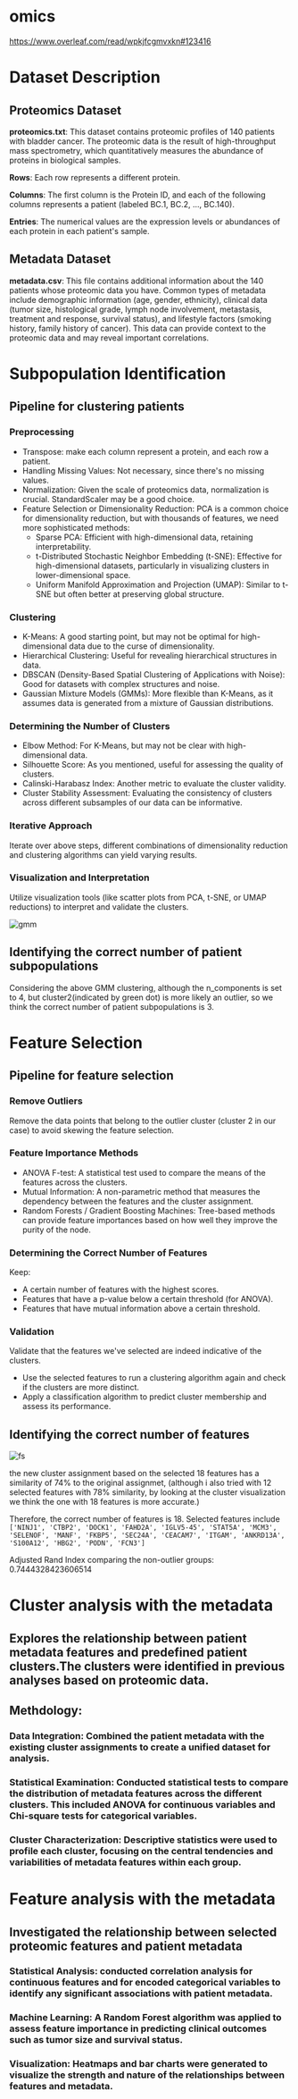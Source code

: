 # omics

https://www.overleaf.com/read/wpkjfcgmvxkn#123416

# Dataset Description

## Proteomics Dataset

**proteomics.txt**: This dataset contains proteomic profiles of 140 patients with bladder cancer. The proteomic data is the result of high-throughput mass spectrometry, which quantitatively measures the abundance of proteins in biological samples.

**Rows**: Each row represents a different protein.

**Columns**: The first column is the Protein ID, and each of the following columns represents a patient (labeled BC.1, BC.2, ..., BC.140).

**Entries**: The numerical values are the expression levels or abundances of each protein in each patient's sample.

## Metadata Dataset

**metadata.csv**: This file contains additional information about the 140 patients whose proteomic data you have. Common types of metadata include demographic information (age, gender, ethnicity), clinical data (tumor size, histological grade, lymph node involvement, metastasis, treatment and response, survival status), and lifestyle factors (smoking history, family history of cancer). This data can provide context to the proteomic data and may reveal important correlations.

# Subpopulation Identification

## Pipeline for clustering patients

### Preprocessing

- Transpose: make each column represent a protein, and each row a patient.
- Handling Missing Values: Not necessary, since there's no missing values.
- Normalization: Given the scale of proteomics data, normalization is crucial. StandardScaler may be a good choice.
- Feature Selection or Dimensionality Reduction: PCA is a common choice for dimensionality reduction, but with thousands of features, we need more sophisticated methods:
  - Sparse PCA: Efficient with high-dimensional data, retaining interpretability.
  - t-Distributed Stochastic Neighbor Embedding (t-SNE): Effective for high-dimensional datasets, particularly in visualizing clusters in lower-dimensional space.
  - Uniform Manifold Approximation and Projection (UMAP): Similar to t-SNE but often better at preserving global structure.

### Clustering

- K-Means: A good starting point, but may not be optimal for high-dimensional data due to the curse of dimensionality.
- Hierarchical Clustering: Useful for revealing hierarchical structures in data.
- DBSCAN (Density-Based Spatial Clustering of Applications with Noise): Good for datasets with complex structures and noise.
- Gaussian Mixture Models (GMMs): More flexible than K-Means, as it assumes data is generated from a mixture of Gaussian distributions.

### Determining the Number of Clusters

- Elbow Method: For K-Means, but may not be clear with high-dimensional data.
- Silhouette Score: As you mentioned, useful for assessing the quality of clusters.
- Calinski-Harabasz Index: Another metric to evaluate the cluster validity.
- Cluster Stability Assessment: Evaluating the consistency of clusters across different subsamples of our data can be informative.

### Iterative Approach

Iterate over above steps, different combinations of dimensionality reduction and clustering algorithms can yield varying results.

### Visualization and Interpretation

Utilize visualization tools (like scatter plots from PCA, t-SNE, or UMAP reductions) to interpret and validate the clusters.

![gmm](./GMM-cluster3.png)

## Identifying the correct number of patient subpopulations
Considering the above GMM clustering, although the n_components is set to 4, but cluster2(indicated by green dot) is more likely an outlier, so we think the correct number of patient subpopulations is 3.


# Feature Selection

## Pipeline for feature selection

### Remove Outliers
Remove the data points that belong to the outlier cluster (cluster 2 in our case) to avoid skewing the feature selection.

### Feature Importance Methods


- ANOVA F-test: A statistical test used to compare the means of the features across the clusters.
- Mutual Information: A non-parametric method that measures the dependency between the features and the cluster assignment.
- Random Forests / Gradient Boosting Machines: Tree-based methods can provide feature importances based on how well they improve the purity of the node.
  
### Determining the Correct Number of Features

Keep:

- A certain number of features with the highest scores.
- Features that have a p-value below a certain threshold (for ANOVA).
- Features that have mutual information above a certain threshold.

### Validation

 Validate that the features we've selected are indeed indicative of the clusters.
 - Use the selected features to run a clustering algorithm again and check if the clusters are more distinct.
 - Apply a classification algorithm to predict cluster membership and assess its performance.

## Identifying the correct number of features

![fs](./feature-selection-cluster.png)

the new cluster assignment based on the selected 18 features has a similarity of 74% to the original assignmet, (although i also tried with 12 selected features with 78% similarity, by looking at the cluster visualization we think the one with 18 features is more accurate.)

Therefore, the correct number of features is 18. Selected features include  `['NINJ1', 'CTBP2', 'DOCK1', 'FAHD2A', 'IGLV5-45', 'STAT5A', 'MCM3', 'SELENOF', 'MANF', 'FKBP5', 'SEC24A', 'CEACAM7', 'ITGAM', 'ANKRD13A', 'S100A12', 'HBG2', 'PODN', 'FCN3']`

Adjusted Rand Index comparing the non-outlier groups: 0.7444328423606514

# Cluster analysis with the metadata

## Explores the relationship between patient metadata features and predefined patient clusters.The clusters were identified in previous analyses based on proteomic data.
## Methdology: 
### Data Integration: Combined the patient metadata with the existing cluster assignments to create a unified dataset for analysis.
### Statistical Examination: Conducted statistical tests to compare the distribution of metadata features across the different clusters. This included ANOVA for continuous variables and Chi-square tests for categorical variables.
### Cluster Characterization: Descriptive statistics were used to profile each cluster, focusing on the central tendencies and variabilities of metadata features within each group.

# Feature analysis with the metadata
## Investigated the relationship between selected proteomic features and patient metadata
### Statistical Analysis: conducted correlation analysis for continuous features and for encoded categorical variables to identify any significant associations with patient metadata.
### Machine Learning: A Random Forest algorithm was applied to assess feature importance in predicting clinical outcomes such as tumor size and survival status.
### Visualization: Heatmaps and bar charts were generated to visualize the strength and nature of the relationships between features and metadata.


